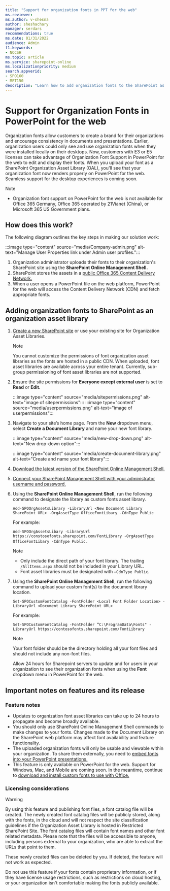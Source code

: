 ```yaml
---
title: "Support for organization fonts in PPT for the web"
ms.reviewer: 
ms.author: v-shesna
author: sheshachary
manager: serdars
recommendations: true
ms.date: 01/31/2022
audience: Admin
f1.keywords:
- NOCSH
ms.topic: article
ms.service: sharepoint-online
ms.localizationpriority: medium
search.appverid:
- SPO160
- MET150
description: "Learn how to add organization fonts to the SharePoint as Organization Asset Libraries."
---
```


# Support for Organization Fonts in PowerPoint for the web 
Organization fonts allow customers to create a brand for their organizations and encourage consistency in documents and presentations. Earlier, organization users could only see and use organization fonts when they were installed locally on their desktops. Now, customers with E3 or E5 licenses can take advantage of Organization Font Support in PowerPoint for the web to edit and display their fonts. When you upload your font as a SharePoint Organization Asset Library (OAL), you'll see that your organization font now renders properly on PowerPoint for the web. Seamless support for the desktop experiences is coming soon.

> [!NOTE]
>- Organization font support on PowerPoint for the web is not available for Office 365 Germany, Office 365 operated by 21Vianet (China), or Microsoft 365 US Government plans.


## How does this work? 
The following diagram outlines the key steps in making our solution work: 

   :::image type="content" source="media/Company-admin.png" alt-text="Manage User Properties link under Admin user profiles.":::

1. Organization administrator uploads their fonts to their organization's SharePoint site using the **SharePoint Online Management Shell.**
2. SharePoint stores the assets in a [public Office 365 Content Delivery Network.](/microsoft-365/enterprise/use-microsoft-365-cdn-with-spo?view=o365-worldwide&preserve-view=true) 
3. When a user opens a PowerPoint file on the web platform, PowerPoint for the web will access the Content Delivery Network (CDN) and fetch appropriate fonts.

## Adding organization fonts to SharePoint as an organization asset library 
1. [Create a new SharePoint site](https://nam06.safelinks.protection.outlook.com/?url=https%3A%2F%2Fsupport.microsoft.com%2Foffice%2Fcreate-a-site-in-sharepoint-4d1e11bf-8ddc-499d-b889-2b48d10b1ce8&data=04%7C01%7Cv-shesna%40microsoft.com%7C469dfcba67174de505e308d9e01e0779%7C72f988bf86f141af91ab2d7cd011db47%7C1%7C0%7C637787241955790760%7CUnknown%7CTWFpbGZsb3d8eyJWIjoiMC4wLjAwMDAiLCJQIjoiV2luMzIiLCJBTiI6Ik1haWwiLCJXVCI6Mn0%3D%7C3000&sdata=IIR6K8%2F9ZBRVrOD%2B2ZuYwMdBybeufNE3sI22zSCfCJE%3D&reserved=0) or use your existing site for Organization Asset Libraries.

     > [!NOTE]
     > You cannot customize the permissions of font organization asset libraries as the fonts are hosted in a public CDN. When uploaded, font asset libraries are available across your entire tenant. Currently, sub-group permissioning of font asset libraries are not supported.

2. Ensure the site permissions for **Everyone except external user** is set to **Read** or **Edit.** 
    
    :::image type="content" source="media/sitepermissions.png" alt-text="image of sitepermissions":::
    :::image type="content" source="media/userpermissions.png" alt-text="image of userpermissions":::
 
3. Navigate to your site’s home page. From the **New** dropdown menu, select **Create a Document Library** and name your new font library.

   :::image type="content" source="media/new-drop-down.png" alt-text="New drop-down option":::

   :::image type="content" source="media/create-document-library.png" alt-text="Create and name your font library":::

4. [Download the latest version of the SharePoint Online Management Shell.](https://go.microsoft.com/fwlink/p/?LinkId=255251)
5. [Connect your SharePoint Management Shell with your administrator username and password.](/powershell/sharepoint/sharepoint-online/connect-sharepoint-online)
6. Using the **SharePoint Online Management Shell**, run the following command to designate the library as custom fonts asset library.

      `Add-SPOOrgAssetsLibrary -LibraryUrl <New Document Library SharePoint URL> -OrgAssetType OfficeFontLibary -CdnType Public`

      For example:
     
     `Add-SPOOrgAssetsLibary -LibraryUrl https://constosofonts.sharepoint.com/FontLibrary -OrgAssetType OfficeFontLibary -CdnType Public`.

    > [!NOTE]
    > - Only include the direct path of your font library. The trailing `/AllItems.aspx` should not be included in your Library URL.
    > - Font asset libraries must be designated with `–CdnType Public`.

7. Using the **SharePoint Online Management Shell**, run the following command to upload your custom font(s) to the document library location.

    `Set-SPOCustomFontCatalog -FontFolder <Local Font Folder Location> -LibraryUrl <Document Library SharePoint URL>`

      For example:

    `Set-SPOCustomFontCatalog -FontFolder “C:\ProgramData\Fonts" -LibraryUrl https://contosofonts.sharepoint.com/FontLibrary`

   > [!NOTE]
   > Your font folder should be the directory holding all your font files and should not include any non-font files.

    Allow 24 hours for Sharepoint servers to update and for users in your organization to see their organization fonts when using the **Font** dropdown menu in PowerPoint for the web.

## Important notes on features and its release

### Feature notes
- Updates to organization font asset libraries can take up to 24 hours to propagate and become broadly available.
- You should only use SharePoint Online Management Shell commands to make changes to your fonts. Changes made to the Document Library on the SharePoint web platform may affect font availability and feature functionality.
- The uploaded organization fonts will only be usable and viewable within your organization. To share them externally, you need to [embed fonts into your PowerPoint presentations.](https://nam06.safelinks.protection.outlook.com/?url=https%3A%2F%2Fsupport.microsoft.com%2Fen-us%2Foffice%2Fembed-fonts-in-documents-or-presentations-cb3982aa-ea76-4323-b008-86670f222dbc&data=04%7C01%7Cv-shesna%40microsoft.com%7C9cf273bbf9c14d337ec208d9df961a78%7C72f988bf86f141af91ab2d7cd011db47%7C1%7C0%7C637786658092612309%7CUnknown%7CTWFpbGZsb3d8eyJWIjoiMC4wLjAwMDAiLCJQIjoiV2luMzIiLCJBTiI6Ik1haWwiLCJXVCI6Mn0%3D%7C3000&sdata=idoG67fR3e7njA8RslxUn71i7Yfqq4q%2F7eH%2FJzScVdk%3D&reserved=0)
- This feature is only available on PowerPoint for the web. Support for Windows, Mac, and Mobile are coming soon. In the meantime, continue to [download and install custom fonts to use with Office.](https://nam06.safelinks.protection.outlook.com/?url=https%3A%2F%2Fsupport.microsoft.com%2Fen-us%2Ftopic%2Fdownload-and-install-custom-fonts-to-use-with-office-0ee09e74-edc1-480c-81c2-5cf9537c70ce&data=04%7C01%7Cv-shesna%40microsoft.com%7C9cf273bbf9c14d337ec208d9df961a78%7C72f988bf86f141af91ab2d7cd011db47%7C1%7C0%7C637786658092612309%7CUnknown%7CTWFpbGZsb3d8eyJWIjoiMC4wLjAwMDAiLCJQIjoiV2luMzIiLCJBTiI6Ik1haWwiLCJXVCI6Mn0%3D%7C3000&sdata=EvcPAJtCguowz%2Ff7MF29rXEdN8MWMYwrD1c%2BQIcR3lM%3D&reserved=0)

### Licensing considerations 

> [!WARNING]
> By using this feature and publishing font files, a font catalog file will be created. The newly created font catalog files will be publicly stored, along with the fonts, in the cloud and will not respect the site classification guidelines if the Organization Asset Library is hosted in Restricted SharePoint Site. The font catalog files will contain font names and other font related metadata. Please note that the files will be accessible to anyone, including persons external to your organization, who are able to extract the URLs that point to them. 
> 
> These newly created files can be deleted by you. If deleted, the feature will not work as expected. 
> 
> Do not use this feature if your fonts contain proprietary information, or if they have license usage restrictions, such as restrictions on cloud hosting, or your organization isn't comfortable making the fonts publicly available.